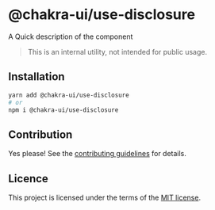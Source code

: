 # @chakra-ui/use-disclosure

A Quick description of the component

> This is an internal utility, not intended for public usage.

## Installation

```sh
yarn add @chakra-ui/use-disclosure
# or
npm i @chakra-ui/use-disclosure
```

## Contribution

Yes please! See the
[contributing guidelines](https://github.com/chakra-ui/chakra-ui/blob/master/CONTRIBUTING.md)
for details.

## Licence

This project is licensed under the terms of the
[MIT license](https://github.com/chakra-ui/chakra-ui/blob/master/LICENSE).
